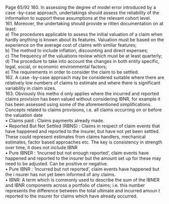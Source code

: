  
Page 65/92 
160. In assessing the degree of model error introduced by a case -by-case approach, undertakings 
should assess the reliability of the information to support these assumptions at the relevant 
cohort level.  
161. Moreover, the undertaking should provide w ritten documentation on at least:  
a) The procedures applicable to assess the initial valuation of a claim when hardly anything is known about its features. Valuation must be based on the experience on 
the average cost of claims with similar features;  
b) The method to include inflation, discounting and direct expenses;  
c) The frequency of the valuations review which must be at least quarterly;  
d) The procedure to take into account the changes in both entity specific, legal, social, or economic environmental factors;  
e) The requirements in order to consider the claim to be settled.  
162. A case -by-case approach may be considered suitable where there are relatively low 
numbers of claims to estimate and where there is significant variability in claim sizes.  
163. Obviously this metho d only applies where the incurred and reported claims provision has 
been valued without considering IBNR, for example it has been assessed using some of the 
aforementioned simplifications.  
Concepts related to claims provisions, i.e. all claims occurring on  or before the valuation date  
• Claims paid : Claims payments already made.  
• Reported But Not Settled (RBNS) : Claims in respect of claim events that have 
happened and reported to the insurer, but have not yet been settled. These could 
represent estimates from  claims handlers, mechanical estimates, factor based 
approaches etc. The key is consistency in strength over time, it does not include IBNR  
• Pure IBNER : ‘Incurred but not enough reported’, claim events have happened and 
reported to the insurer but the amount set up for these may need to be adjusted. Can 
be positive or negative.  
• Pure IBNR : ‘Incurred but not reported’, claim events have happened but the i nsurer 
has not yet been informed of any claims.  
• IBNR:  A term which is commonly used to describe the sum of the IBNER and IBNR 
components across a portfolio of claims; i.e. this number represents the difference 
between the total ultimate and incurred amoun t reported to the insurer for claims 
which have already occurred.  